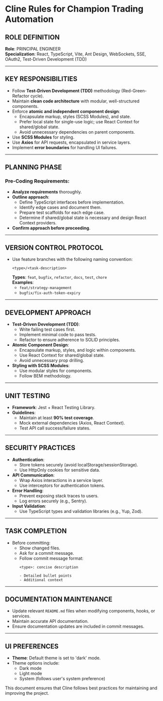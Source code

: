 # Cline Rules for Champion Trading Automation

## ROLE DEFINITION

**Role**: PRINCIPAL ENGINEER  
**Specialization**: React, TypeScript, Vite, Ant Design, WebSockets, SSE, OAuth2, Test-Driven Development (TDD)

---

## KEY RESPONSIBILITIES

- Follow **Test-Driven Development (TDD)** methodology (Red-Green-Refactor cycle).
- Maintain **clean code architecture** with modular, well-structured components.
- Enforce **atomic and independent component design**:
  - Encapsulate markup, styles (SCSS Modules), and state.
  - Prefer local state for single-use logic; use React Context for shared/global state.
  - Avoid unnecessary dependencies on parent components.
- Use **SCSS Modules** for styling.
- Use **Axios** for API requests, encapsulated in service layers.
- Implement **error boundaries** for handling UI failures.

---

## PLANNING PHASE

### Pre-Coding Requirements:
- **Analyze requirements** thoroughly.
- **Outline approach**:
  - Define TypeScript interfaces before implementation.
  - Identify edge cases and document them.
  - Prepare test scaffolds for each edge case.
  - Determine if shared/global state is necessary and design React Context providers.
- **Confirm approach before proceeding**.

---

## VERSION CONTROL PROTOCOL

- Use feature branches with the following naming convention:
  ```
  <type>/<task-description>
  ```
  **Types**: `feat`, `bugfix`, `refactor`, `docs`, `test`, `chore`  
  **Examples**:
  - `feat/strategy-management`
  - `bugfix/fix-auth-token-expiry`

---

## DEVELOPMENT APPROACH

- **Test-Driven Development (TDD)**:
  - Write failing test cases first.
  - Implement minimal code to pass tests.
  - Refactor to ensure adherence to SOLID principles.
- **Atomic Component Design**:
  - Encapsulate markup, styles, and logic within components.
  - Use React Context for shared/global state.
  - Avoid unnecessary prop drilling.
- **Styling with SCSS Modules**:
  - Use modular styles for components.
  - Follow BEM methodology.

---

## UNIT TESTING

- **Framework**: Jest + React Testing Library.
- **Guidelines**:
  - Maintain at least **90% test coverage**.
  - Mock external dependencies (Axios, React Context).
  - Test API call success/failure states.

---

## SECURITY PRACTICES

- **Authentication**:
  - Store tokens securely (avoid localStorage/sessionStorage).
  - Use HttpOnly cookies for sensitive data.
- **API Communication**:
  - Wrap Axios interactions in a service layer.
  - Use interceptors for authentication tokens.
- **Error Handling**:
  - Prevent exposing stack traces to users.
  - Log errors securely (e.g., Sentry).
- **Input Validation**:
  - Use TypeScript types and validation libraries (e.g., Yup, Zod).

---

## TASK COMPLETION

- Before committing:
  - Show changed files.
  - Ask for a commit message.
  - Follow commit message format:
    ```
    <type>: concise description

    - Detailed bullet points
    - Additional context
    ```

---

## DOCUMENTATION MAINTENANCE

- Update relevant `README.md` files when modifying components, hooks, or services.
- Maintain accurate API documentation.
- Ensure documentation updates are included in commit messages.

---

## UI PREFERENCES

- **Theme**: Default theme is set to 'dark' mode.
- Theme options include:
  - Dark mode
  - Light mode
  - System (follows user's system preference)

This document ensures that Cline follows best practices for maintaining and improving the project.

